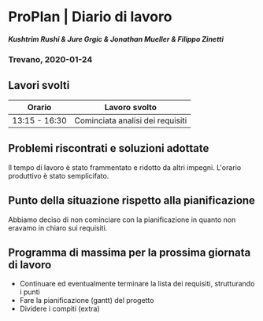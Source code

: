 # ProPlan | Diario di lavoro
##### Kushtrim Rushi & Jure Grgic & Jonathan Mueller & Filippo Zinetti
### Trevano, 2020-01-24

## Lavori svolti

| Orario        | Lavoro svolto |
|---------------|---------------|
| 13:15 - 16:30 | Cominciata analisi dei requisiti |

##  Problemi riscontrati e soluzioni adottate
Il tempo di lavoro è stato frammentato e ridotto da altri impegni. L'orario produttivo è stato semplicifato.

##  Punto della situazione rispetto alla pianificazione
Abbiamo deciso di non cominciare con la pianificazione in quanto non eravamo in chiaro sui requisiti.

## Programma di massima per la prossima giornata di lavoro
- Continuare ed eventualmente terminare la lista dei requisiti, strutturando i punti
- Fare la pianificazione (gantt) del progetto
- Dividere i compiti (extra)
